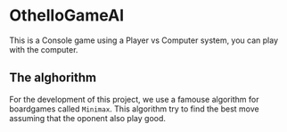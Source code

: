 # OthelloGameAI
This is a Console game using a Player vs Computer system, you can play with the computer.

## The alghorithm
For the development of this project, we use a famouse algorithm for boardgames called `Minimax`. This algorithm try to find the best move assuming that the oponent also play good.
